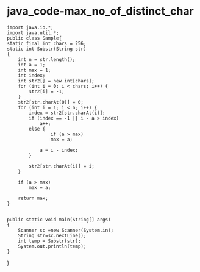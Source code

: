 # java_code-max_no_of_distinct_char
	import java.io.*;
	import java.util.*;
	public class Sample{ 
	static final int chars = 256; 
	static int Substr(String str) 
	{ 
		int n = str.length(); 
		int a = 1;
		int max = 1; 
		int index;  
		int str2[] = new int[chars]; 
		for (int i = 0; i < chars; i++) { 
			str2[i] = -1; 
		} 
		str2[str.charAt(0)] = 0; 
		for (int i = 1; i < n; i++) { 
			index = str2[str.charAt(i)]; 
			if (index == -1 || i - a > index) 
				a++; 
			else { 
					if (a > max) 
					max = a; 

				a = i - index; 
			} 

			str2[str.charAt(i)] = i; 
		} 
 
		if (a > max) 
			max = a; 

		return max; 
	} 


	public static void main(String[] args) 
	{ 
		Scanner sc =new Scanner(System.in);
		String str=sc.nextLine();
		int temp = Substr(str); 
		System.out.println(temp); 
	} 
} 

